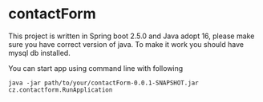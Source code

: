 # contactForm

This project is written in Spring boot 2.5.0 and Java adopt 16, please make sure you have correct version of java.
To make it work you should have mysql db installed.

You can start app using command line with following

`java -jar path/to/your/contactForm-0.0.1-SNAPSHOT.jar cz.contactform.RunApplication`

